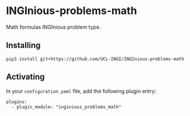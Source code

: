 # INGInious-problems-math

Math formulas INGInious problem type.

## Installing

    pip3 install git+https://github.com/UCL-INGI/INGInious-problems-math

## Activating

In your ``configuration.yaml`` file, add the following plugin entry:

    plugins:
      - plugin_module: "inginious_problems_math"
